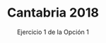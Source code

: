 ---
title: Cantabria 2018
subtitle: Ejercicio 1 de la Opción 1
summary: Ejercicio 1 de la Opción 1.
tags:
- oposiciones
- mecánica
categories:
- Física

# Optional external URL for project (replaces project detail page).
external_link: "https://rodrigoalcarazdelaosa.me/oposiciones-fisica/cantabria-2018-O1-E1/cantabria-2018-O1-E1.pdf"
---